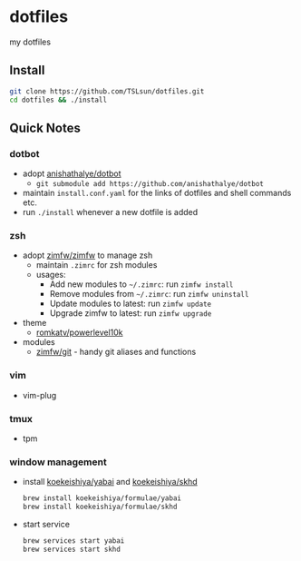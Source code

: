 # dotfiles

my dotfiles

## Install

```sh
git clone https://github.com/TSLsun/dotfiles.git
cd dotfiles && ./install
```

## Quick Notes

### dotbot

- adopt [anishathalye/dotbot](https://github.com/anishathalye/dotbot)
  - `git submodule add https://github.com/anishathalye/dotbot`
- maintain `install.conf.yaml` for the links of dotfiles and shell commands etc.
- run `./install` whenever a new dotfile is added

### zsh

- adopt [zimfw/zimfw](https://github.com/zimfw/zimfw) to manage zsh
  - maintain `.zimrc` for zsh modules
  - usages:
    - Add new modules to `~/.zimrc`: run `zimfw install`
    - Remove modules from `~/.zimrc`: run `zimfw uninstall`
    - Update modules to latest: run `zimfw update`
    - Upgrade zimfw to latest: run `zimfw upgrade`
- theme
  - [romkatv/powerlevel10k](https://github.com/romkatv/powerlevel10k)
- modules
  - [zimfw/git](https://github.com/zimfw/git) - handy git aliases and functions

### vim

- vim-plug

### tmux

- tpm

### window management

- install [koekeishiya/yabai](https://github.com/koekeishiya/yabai) and [koekeishiya/skhd](https://github.com/koekeishiya/skhd)
  ```sh
  brew install koekeishiya/formulae/yabai
  brew install koekeishiya/formulae/skhd
  ```
- start service
  ```sh
  brew services start yabai
  brew services start skhd
  ```
